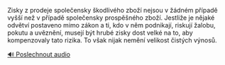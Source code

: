 
Zisky z prodeje společensky škodlivého zboží nejsou v žádném případě vyšší než v případě společensky prospěšného zboží. Jestliže je nějaké odvětví postaveno mimo zákon a ti, kdo v něm podnikají, riskují žalobu, pokutu a uvěznění, musejí být hrubé zisky dost velké na to, aby kompenzovaly tato rizika. To však nijak nemění velikost čistých výnosů.

[🔊 Poslechnout audio](/data/7-paragraphs/audio/chapter_25/para_008-Zisky-z-prodeje-spoleensky-kodlivho-zbo-nejso.mp3)
